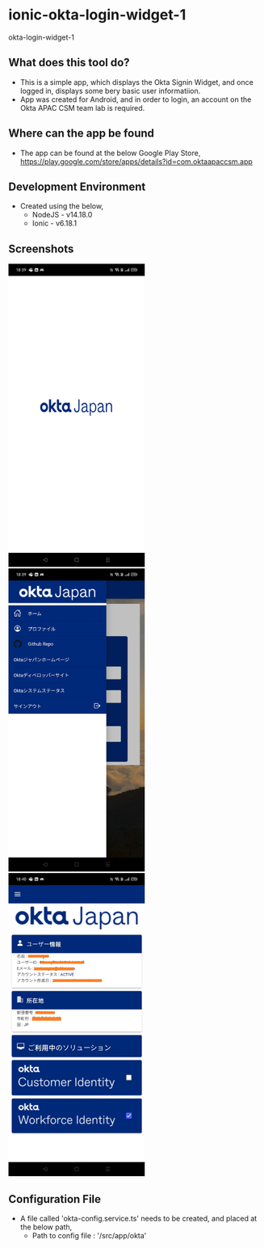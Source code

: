 # ionic-okta-login-widget-1
okta-login-widget-1

## What does this tool do?
* This is a simple app, which displays the Okta Signin Widget, and once logged in, displays some bery basic user informatiion.
* App was created for Android, and in order to login, an account on the Okta APAC CSM team lab is required.

## Where can the app be found
* The app can be found at the below Google Play Store, 
https://play.google.com/store/apps/details?id=com.oktaapaccsm.app

## Development Environment
* Created using the below,
    * NodeJS - v14.18.0
    * Ionic - v6.18.1

## Screenshots

<img src="/screenshots/Screenshot_2021-11-29-18-39-29-38_75a132e8b199da2fad5ba6010872ffe3.jpg" alt="drawing" height="600"/>
<img src="/screenshots/Screenshot_2021-11-29-18-39-43-63_75a132e8b199da2fad5ba6010872ffe3.jpg" alt="drawing" height="600"/>
<img src="/screenshots/Screenshot_2021-11-29-18-40-26-49_75a132e8b199da2fad5ba6010872ffe3.jpg" alt="drawing" height="600"/>

## Configuration File
* A file called 'okta-config.service.ts' needs to be created, and placed at the below path,
    * Path to config file : '/src/app/okta'
  
